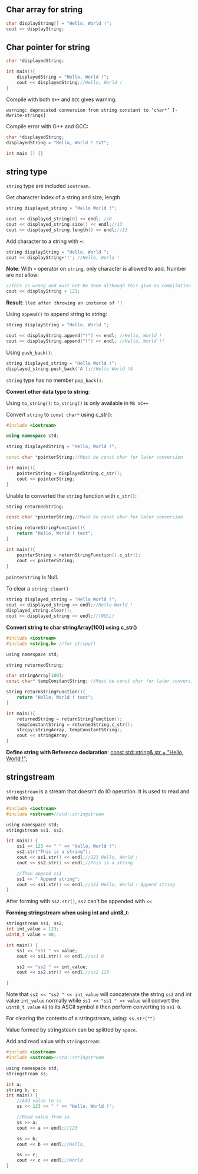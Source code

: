 ## Char array for string

```cpp
char displayString[] = "Hello, World !";
cout << displayString;
```

## Char pointer for string

```cpp
char *displayedString;

int main(){
    displayedString = "Hello, World !";
    cout << displayedString;//Hello, World !
}    
```

Compile with both ``G++`` and ``GCC`` gives warning:

```
warning: deprecated conversion from string constant to ‘char*’ [-Wwrite-strings]
```

Compile error with G++ and GCC:

```cpp
char *displayedString;
displayedString = "Hello, World ! txt";

int main () {}
```

## string type

``string`` type are included ``iostream``.

Get character index of a string and size, length

```cpp
string displayed_string = "Hello World !";

cout << displayed_string[0] << endl; //H
cout << displayed_string.size() << endl;//13
cout << displayed_string.length() << endl;//13
```

Add character to a string with ``+``:

```cpp
string displayString = "Hello, World ";
cout << displayString+'!'; //Hello, World !
```
**Note**: With ``+`` operator on ``string``, only character is allowed to add. Number are not allow:

```cpp
//This is wrong and must not be done although this give no compilation error
cout << displayString + 123;
```
**Result**: ``lled after throwing an instance of '!``

Using ``append()`` to append string to string:

```cpp
string displayString = "Hello, World ";

cout << displayString.append("!") << endl; //Hello, World !
cout << displayString.append("!") << endl; //Hello, World !!
```

Using ``push_back()``:

```cpp
string displayed_string = "Hello World !";
displayed_string.push_back('A');//Hello World !A
```

``string`` type has no member ``pop_back()``.

**Convert other data type to string**:

Using ``to_string()``: ``to_string()`` is only available in ``MS VC++``

Convert ``string`` to ``const char*`` using c_str():

```cpp
#include <iostream>

using namespace std;

string displayedString = "Hello, World !";

const char *pointerString;//Must be const char for later conversion

int main(){
    pointerString = displayedString.c_str();
    cout << pointerString;
}
```

Unable to converted the ``string`` function with ``c_str()``:

```c
string returnedString;

const char *pointerString;//Must be const char for later conversion

string returnStringFunction(){
    return "Hello, World ! text";
}

int main(){
    pointerString = returnStringFunction().c_str();
    cout << pointerString;
}
```

``pointerString`` is Null.

To clear a ``string``: ``clear()``

```cpp
string displayed_string = "Hello World !";
cout << displayed_string << endl;//Hello World !
displayed_string.clear();
cout << displayed_string << endl;//(NULL)
```

**Convert string to char stringArray[100] using c_str()**

```c
#include <iostream>
#include <string.h> //for strcpy()

using namespace std;

string returnedString;

char stringArray[100];
const char* tempConstantString; //Must be const char for later conversion

string returnStringFunction(){
    return "Hello, World ! text";
}

int main(){
    returnedString = returnStringFunction();
    tempConstantString = returnedString.c_str();
    strcpy(stringArray, tempConstantString);
    cout << stringArray;
}
```

**Define string with Reference declaration**: [const std::string& str = "Hello, World !";](https://github.com/TranPhucVinh/Cplusplus/blob/master/Physical%20layer/Memory/Pointer.md#reference-declaration)
 
## stringstream

``stringstream`` is a stream that doesn't do IO operation. It is used to read and write string

```c
#include <iostream>
#include <sstream>//std::stringstream

using namespace std;
stringstream ss1, ss2;

int main() {
    ss1 << 123 << " " << "Hello, World !";
    ss2.str("This is a string");
    cout << ss1.str() << endl;//123 Hello, World !
    cout << ss2.str() << endl;//This is a string

    //Then append ss1
    ss1 << " Append string";
    cout << ss1.str() << endl;//123 Hello, World ! Append string
}
```

After forming with ``ss2.str()``, ``ss2`` can't be appended with ``<<``

**Forming stringstream when using int and uint8_t**:

```c
stringstream ss1, ss2;
int int_value = 123;
uint8_t value = 48;

int main() {
	ss1 << "ss1 " << value;
	cout << ss1.str() << endl;//ss1 0

	ss2 << "ss2 " << int_value;
	cout << ss2.str() << endl;//ss2 123

}
```

Note that ``ss2 << "ss2 " << int_value`` will concatenate the string ``ss2`` and int value ``int_value`` normally while ``ss1 << "ss1 " << value`` will convert the ``uint8_t value`` ``48`` to its ASCII symbol ``0`` then perform converting to ``ss1 0``.

For clearing the contents of a stringstream, using: ``ss.str("")``

Value formed by stringsteam can be splitted by ``space``.

Add and read value with ``stringstream``:

```c
#include <iostream>
#include <sstream>//std::stringstream

using namespace std;
stringstream ss;

int a;
string b, c;
int main() {
    //Add value to ss
    ss << 123 << " " << "Hello, World !";

    //Read value from ss
    ss >> a;
    cout << a << endl;//123

    ss >> b;
    cout << b << endl;//Hello,

    ss >> c;
    cout << c << endl;//World
}
```
